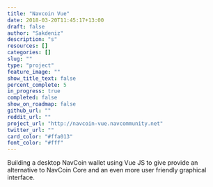 ```yaml
---
title: "Navcoin Vue"
date: 2018-03-20T11:45:17+13:00
draft: false
author: "Sakdeniz"
description: "s"
resources: []
categories: []
slug: ""
type: "project"
feature_image: ""
show_title_text: false
percent_complete: 5
in_progress: true
completed: false
show_on_roadmap: false
github_url: ""
reddit_url: ""
project_url: "http://navcoin-vue.navcommunity.net" 
twitter_url: "" 
card_color: "#ffa013"
font_color: "#fff"
---
```


Building a desktop NavCoin wallet using Vue JS to give provide an alternative to NavCoin Core and an even more user friendly graphical interface. 
<!--more-->
